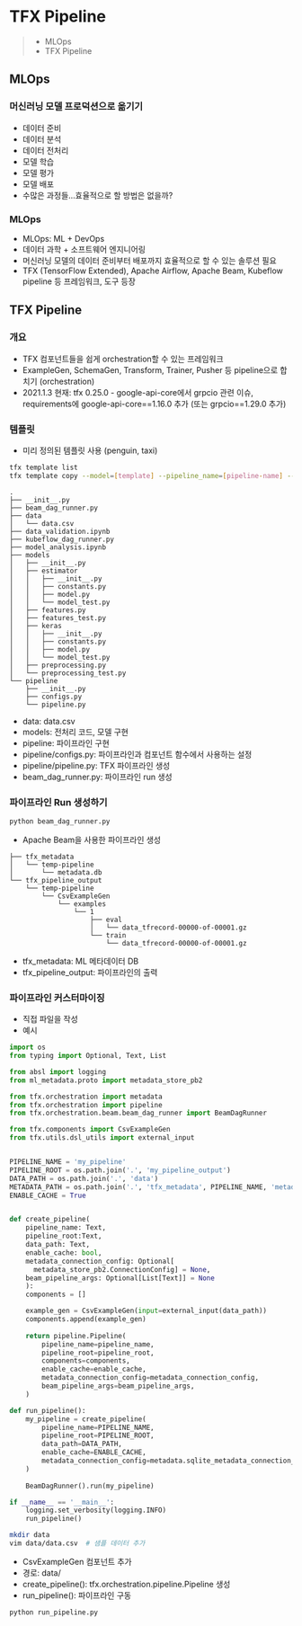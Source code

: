 # TFX Pipeline

> - MLOps
> - TFX Pipeline

## MLOps
### 머신러닝 모델 프로덕션으로 옮기기
- 데이터 준비
- 데이터 분석
- 데이터 전처리
- 모델 학습
- 모델 평가
- 모델 배포
- 수많은 과정들...효율적으로 할 방법은 없을까?

### MLOps
- MLOps: ML + DevOps
- 데이터 과학 + 소프트웨어 엔지니어링
- 머신러닝 모델의 데이터 준비부터 배포까지 효율적으로 할 수 있는 솔루션 필요
- TFX (TensorFlow Extended), Apache Airflow, Apache Beam, Kubeflow pipeline 등 프레임워크, 도구 등장

## TFX Pipeline
### 개요
- TFX 컴포넌트들을 쉽게 orchestration할 수 있는 프레임워크
- ExampleGen, SchemaGen, Transform, Trainer, Pusher 등 pipeline으로 합치기 (orchestration)
- 2021.1.3 현재: tfx 0.25.0 - google-api-core에서 grpcio 관련 이슈, requirements에 google-api-core==1.16.0 추가 (또는 grpcio==1.29.0 추가)

### 템플릿
- 미리 정의된 템플릿 사용 (penguin, taxi)

~~~Bash
tfx template list
tfx template copy --model=[template] --pipeline_name=[pipeline-name] --destination_path=[destination-path]
~~~

~~~
.
├── __init__.py
├── beam_dag_runner.py
├── data
│   └── data.csv
├── data_validation.ipynb
├── kubeflow_dag_runner.py
├── model_analysis.ipynb
├── models
│   ├── __init__.py
│   ├── estimator
│   │   ├── __init__.py
│   │   ├── constants.py
│   │   ├── model.py
│   │   └── model_test.py
│   ├── features.py
│   ├── features_test.py
│   ├── keras
│   │   ├── __init__.py
│   │   ├── constants.py
│   │   ├── model.py
│   │   └── model_test.py
│   ├── preprocessing.py
│   └── preprocessing_test.py
└── pipeline
    ├── __init__.py
    ├── configs.py
    └── pipeline.py
~~~

- data: data.csv
- models: 전처리 코드, 모델 구현
- pipeline: 파이프라인 구현
- pipeline/configs.py: 파이프라인과 컴포넌트 함수에서 사용하는 설정
- pipeline/pipeline.py: TFX 파이프라인 생성
- beam_dag_runner.py: 파이프라인 run 생성

### 파이프라인 Run 생성하기

~~~Bash
python beam_dag_runner.py
~~~

- Apache Beam을 사용한 파이프라인 생성
~~~
├── tfx_metadata
│   └── temp-pipeline
│       └── metadata.db
└── tfx_pipeline_output
    └── temp-pipeline
        └── CsvExampleGen
            └── examples
                └── 1
                    ├── eval
                    │   └── data_tfrecord-00000-of-00001.gz
                    └── train
                        └── data_tfrecord-00000-of-00001.gz
~~~
- tfx_metadata: ML 메타데이터 DB
- tfx_pipeline_output: 파이프라인의 출력

### 파이프라인 커스터마이징

- 직접 파일을 작성
- 예시

~~~Python
import os
from typing import Optional, Text, List

from absl import logging
from ml_metadata.proto import metadata_store_pb2

from tfx.orchestration import metadata
from tfx.orchestration import pipeline
from tfx.orchestration.beam.beam_dag_runner import BeamDagRunner

from tfx.components import CsvExampleGen
from tfx.utils.dsl_utils import external_input


PIPELINE_NAME = 'my_pipeline'
PIPELINE_ROOT = os.path.join('.', 'my_pipeline_output')
DATA_PATH = os.path.join('.', 'data')
METADATA_PATH = os.path.join('.', 'tfx_metadata', PIPELINE_NAME, 'metadata.db')
ENABLE_CACHE = True


def create_pipeline(
    pipeline_name: Text,
    pipeline_root:Text,
    data_path: Text,
    enable_cache: bool,
    metadata_connection_config: Optional[
      metadata_store_pb2.ConnectionConfig] = None,
    beam_pipeline_args: Optional[List[Text]] = None
    ):
    components = []

    example_gen = CsvExampleGen(input=external_input(data_path))
    components.append(example_gen)
  
    return pipeline.Pipeline(
        pipeline_name=pipeline_name,
        pipeline_root=pipeline_root,
        components=components,
        enable_cache=enable_cache,
        metadata_connection_config=metadata_connection_config,
        beam_pipeline_args=beam_pipeline_args,
    )

def run_pipeline():
    my_pipeline = create_pipeline(
        pipeline_name=PIPELINE_NAME,
        pipeline_root=PIPELINE_ROOT,
        data_path=DATA_PATH,
        enable_cache=ENABLE_CACHE,
        metadata_connection_config=metadata.sqlite_metadata_connection_config(METADATA_PATH)
    )
  
    BeamDagRunner().run(my_pipeline)

if __name__ == '__main__':
    logging.set_verbosity(logging.INFO)
    run_pipeline()
~~~

~~~Bash
mkdir data
vim data/data.csv  # 샘플 데이터 추가
~~~

- CsvExampleGen 컴포넌트 추가
- 경로: data/
- create_pipeline(): tfx.orchestration.pipeline.Pipeline 생성
- run_pipeline(): 파이프라인 구동

~~~Bash
python run_pipeline.py
~~~
